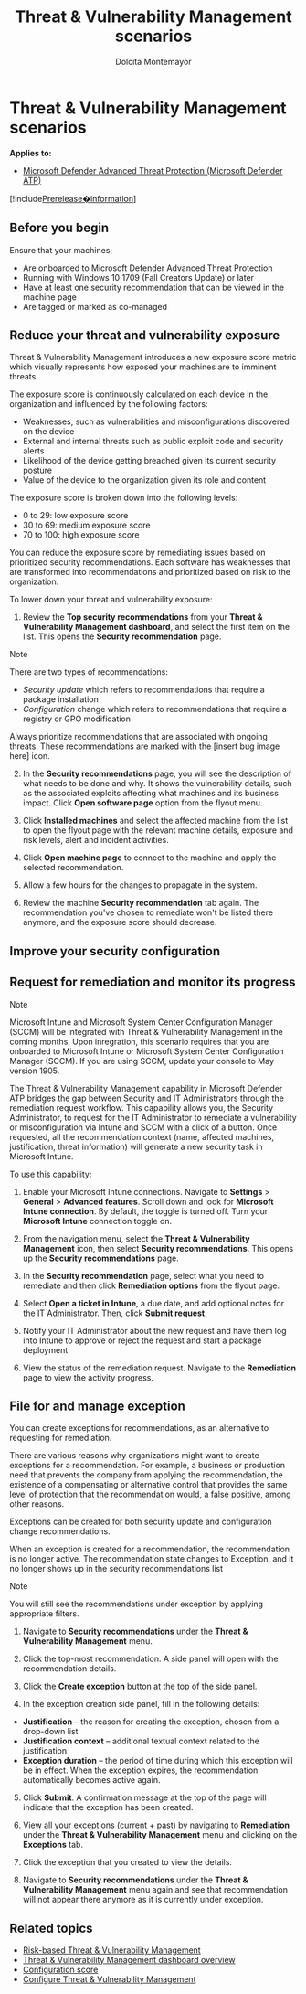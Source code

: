 ﻿---
title: Threat & Vulnerability Management scenarios
description: 
keywords: 
search.product: Windows 10
search.appverid: met150
ms.prod: w10
ms.mktglfcycl: deploy
ms.sitesec: library
ms.pagetype: security
ms.author: dolmont
author: Dolcita Montemayor
ms.localizationpriority: medium
manager: dansimp
audience: ITPro
ms.collection: M365-security-compliance 
ms.topic: article
---

# Threat & Vulnerability Management scenarios
**Applies to:**
- [Microsoft Defender Advanced Threat Protection (Microsoft Defender ATP)](https://go.microsoft.com/fwlink/p/?linkid=2069559)

[!include[Prerelease�information](prerelease.md)]

## Before you begin
Ensure that your machines:
- Are onboarded to Microsoft Defender Advanced Threat Protection
- Running with Windows 10 1709 (Fall Creators Update) or later
- Have at least one security recommendation that can be viewed in the machine page
- Are tagged or marked as co-managed

## Reduce your threat and vulnerability exposure
Threat & Vulnerability Management introduces a new exposure score metric which visually represents how exposed your machines are to imminent threats.

The exposure score is continuously calculated on each device in the organization and influenced by the following factors:
- Weaknesses, such as vulnerabilities and misconfigurations discovered on the device
- External and internal threats such as public exploit code and security alerts
- Likelihood of the device getting breached given its current security posture
- Value of the device to the organization given its role and content

The exposure score is broken down into the following levels:
- 0 to 29: low exposure score
- 30 to 69: medium exposure score
- 70 to 100: high exposure score

You can reduce the exposure score by remediating issues based on prioritized security recommendations. Each software has weaknesses that are transformed into recommendations and prioritized based on risk to the organization.

To lower down your threat and vulnerability exposure:

1. Review the **Top security recommendations** from your **Threat & Vulnerability Management dashboard**, and select the first item on the list. This opens the **Security recommendation** page.
>[!NOTE]
> There are two types of recommendations: 
> - <i>Security update</i> which refers to recommendations that require a package installation
> - <i>Configuration</i> change which refers to recommendations that require a registry or GPO modification
> <p>Always prioritize recommendations that are associated with ongoing threats. These recommendations are marked with the [insert bug image here] icon.</p>

2. In the **Security recommendations** page, you will see the description of what needs to be done and why. It shows the vulnerability details, such as the associated exploits affecting what machines and its business impact. Click **Open software page** option from the flyout menu.  

3. Click **Installed machines** and select the affected machine from the list to open the flyout page with the relevant machine details, exposure and risk levels, alert and incident activities. 

4. Click **Open machine page** to connect to the machine and apply the selected recommendation.

5. Allow a few hours for the changes to propagate in the system.
    
6. Review the machine **Security recommendation** tab again. The recommendation you've chosen to remediate won't be listed there anymore, and the exposure score should decrease.

## Improve your security configuration

## Request for remediation and monitor its progress
>[!NOTE]
> Microsoft Intune and Microsoft System Center Configuration Manager (SCCM) will be integrated with Threat & Vulnerability Management in the coming months. Upon inregration, this scenario requires that you are onboarded to Microsoft Intune or Microsoft System Center Configuration Manager (SCCM). If you are using SCCM, update your console to May version 1905.

The Threat & Vulnerability Management capability in Microsoft Defender ATP bridges the gap between Security and IT Administrators through the remediation request workflow. 
This capability allows you, the Security Administrator, to request for the IT Administrator to remediate a vulnerability or misconfiguration via Intune and SCCM with a click of a button.
Once requested, all the recommendation context (name, affected machines, justification, threat information) will generate a new security task in Microsoft Intune.

To use this capability:

1. Enable your Microsoft Intune connections. Navigate to **Settings** > **General** > **Advanced features**. Scroll down and look for **Microsoft Intune connection**. By default, the toggle is turned off. Turn your **Microsoft Intune** connection toggle on.

2. From the navigation menu, select the **Threat & Vulnerability Management** icon, then select **Security recommendations**. This opens up the **Security recommendations** page.  

3. In the **Security recommendation** page, select what you need to remediate and then click **Remediation options** from the flyout page.  

4. Select **Open a ticket in Intune**, a due date, and add optional notes for the IT Administrator. Then, click **Submit request**. 

5. Notify your IT Administrator about the new request and have them log into Intune to approve or reject the request and start a package deployment

6. View the status of the remediation request. Navigate to the **Remediation** page to view the activity progress.


## File for and manage exception
You can create exceptions for recommendations, as an alternative to requesting for remediation.

There are various reasons why organizations might want to create exceptions for a recommendation. For example, a business or production need that prevents the company from applying the recommendation, the existence of a compensating or alternative control that provides the same level of protection that the recommendation would, a false positive, among other reasons.

Exceptions can be created for both security update and configuration change recommendations.

When an exception is created for a recommendation, the recommendation is no longer active. The recommendation state changes to Exception, and it no longer shows up in the security recommendations list

>[!NOTE]
> You will still see the recommendations under exception by applying appropriate filters.   

1. Navigate to **Security recommendations** under the **Threat & Vulnerability Management**  menu.

2. Click the top-most recommendation. A side panel will open with the recommendation details.

3. Click the **Create exception** button at the top of the side panel.

4.	In the exception creation side panel, fill in the following details:
  - **Justification** – the reason for creating the exception, chosen from a drop-down list
  - **Justification context** – additional textual context related to the  justification
  - **Exception duration** – the period of time during which this exception will be in effect. When the exception expires, the recommendation automatically becomes active again.

5. Click **Submit**. A confirmation message at the top of the page will indicate that the exception has been created.

6. View all your exceptions (current + past) by navigating to **Remediation** under the **Threat & Vulnerability Management** menu and clicking on the **Exceptions** tab.

7. Click the exception that you created to view the details.

8. Navigate to **Security recommendations** under the **Threat & Vulnerability Management** menu again and see that recommendation will not appear there anymore as it is currently under exception.

## Related topics
- [Risk-based Threat & Vulnerability Management](next-gen-threat-and-vuln-mgt.md)
- [Threat & Vulnerability Management dashboard overview](tvm-dashboard-insights.md)
- [Configuration score](configuration-score.md)
- [Configure Threat & Vulnerability Management](configure-and-manage-tvm.md)
